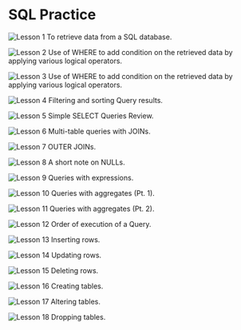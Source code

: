 # SQL Practice

![Lesson 1](./assets/Screenshot%20(20).png)
To retrieve data from a SQL database.

![Lesson 2](./assets/Screenshot%20(21).png)
Use of WHERE to add condition on the retrieved data by applying various logical operators.

![Lesson 3](./assets/Screenshot%20(22).png)
Use of WHERE to add condition on the retrieved data by applying various logical operators.

![Lesson 4](./assets/Screenshot%20(23).png)
Filtering and sorting Query results.

![Lesson 5](./assets/Screenshot%20(24).png)
Simple SELECT Queries Review.

![Lesson 6](./assets/Screenshot%20(25).png)
Multi-table queries with JOINs.

![Lesson 7](./assets/Screenshot%20(26).png)
OUTER JOINs.

![Lesson 8](./assets/Screenshot%20(27).png)
A short note on NULLs.

![Lesson 9](./assets/Screenshot%20(28).png)
Queries with expressions.

![Lesson 10](./assets/Screenshot%20(29).png)
Queries with aggregates (Pt. 1).

![Lesson 11](./assets/Screenshot%20(30).png)
Queries with aggregates (Pt. 2).

![Lesson 12](./assets/Screenshot%20(31).png)
Order of execution of a Query.

![Lesson 13](./assets/Screenshot%20(32).png)
Inserting rows.

![Lesson 14](./assets/Screenshot%20(33).png)
Updating rows.

![Lesson 15](./assets/Screenshot%20(34).png)
Deleting rows.

![Lesson 16](./assets/Screenshot%20(35).png)
Creating tables.

![Lesson 17](./assets/Screenshot%20(36).png)
Altering tables.

![Lesson 18](./assets/Screenshot%20(37).png)
Dropping tables.